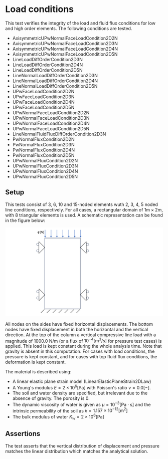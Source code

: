 # Load conditions

This test verifies the integrity of the load and fluid flux conditions for low and high order elements.
The following conditions are tested.

- AxisymmetricUPwNormalFaceLoadCondition2D2N
- AxisymmetricUPwNormalFaceLoadCondition2D3N
- AxisymmetricUPwNormalFaceLoadCondition2D4N
- AxisymmetricUPwNormalFaceLoadCondition2D5N
- LineLoadDiffOrderCondition2D3N
- LineLoadDiffOrderCondition2D4N
- LineLoadDiffOrderCondition2D5N
- LineNormalLoadDiffOrderCondition2D3N
- LineNormalLoadDiffOrderCondition2D4N
- LineNormalLoadDiffOrderCondition2D5N
- UPwFaceLoadCondition2D2N
- UPwFaceLoadCondition2D3N
- UPwFaceLoadCondition2D4N
- UPwFaceLoadCondition2D5N
- UPwNormalFaceLoadCondition2D2N
- UPwNormalFaceLoadCondition2D3N
- UPwNormalFaceLoadCondition2D4N
- UPwNormalFaceLoadCondition2D5N
- LineNormalFluidFluxDiffOrderCondition2D3N
- PwNormalFluxCondition2D2N
- PwNormalFluxCondition2D3N
- PwNormalFluxCondition2D4N
- PwNormalFluxCondition2D5N
- UPwNormalFluxCondition2D2N
- UPwNormalFluxCondition2D3N
- UPwNormalFluxCondition2D4N
- UPwNormalFluxCondition2D5N


## Setup

This tests consist of 3, 6, 10 and 15-noded elements wuth 2, 3, 4, 5 noded line conditions, respectively. For all cases, a rectangular domain of $1 \mathrm{m} \times 2 \mathrm{m}$, with 8 triangular elements is used. A schematic representation can be found in the figure below:

<img src="documentation_data/load_flux_domain.svg" alt="Visualization of the domain and conditions" title="Visualization of the domain and conditions" width="600">

All nodes on the sides have fixed horizontal displacements. The bottom nodes have fixed displacement in both the horizontal and the vertical
direction. At the top of the column a vertical compressive line load with a magnitude of 1000.0 N/m (or a flux of $10^{-4} \mathrm{[m^3/s]}$ for pressure test cases) is applied. This load is kept constant during the whole analysis time. Note that gravity is absent in this computation. For cases with load conditions, the pressure is kept constant, and for cases with top fluid flux conditions, the deformation is kept constant.

The material is described using:
-   A linear elastic plane strain model (LinearElasticPlaneStrain2DLaw)
-   A Young's modulus $E = 2 \times 10^{6} \mathrm{[Pa]}$ with Poisson's ratio $\nu = 0.0 \mathrm{[-]}$.
-   The soil and water density are specified, but irrelevant due to the absence of gravity. The porosity is 0.
-   The dynamic viscosity of water is given as $\mu = 10^{-3} \mathrm{[Pa \cdot s]}$ and the intrinsic permeability of the soil as $\kappa = 1.157 \times 10^{-12} \mathrm{[m^2]}$
-   The bulk modulus of water $K_w = 2 \times 10^6 \mathrm{[Pa]}$

## Assertions
The test asserts that the vertical distribution of displacement and pressure matches the linear distribution which matches the analytical solution.


